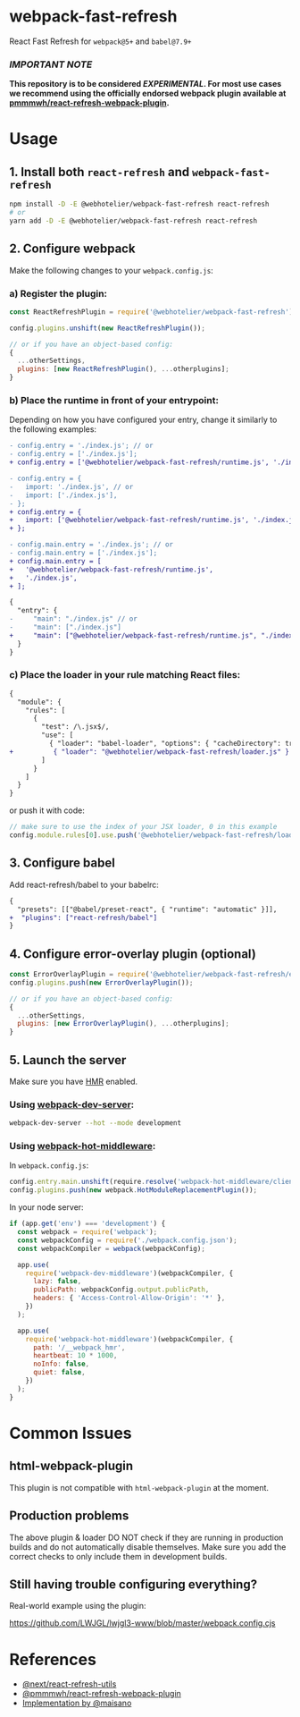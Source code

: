 # webpack-fast-refresh

React Fast Refresh for `webpack@5+` and `babel@7.9+`

### **_IMPORTANT NOTE_**

**This repository is to be considered _EXPERIMENTAL_. For most use cases we recommend using the officially endorsed webpack plugin available at [pmmmwh/react-refresh-webpack-plugin](https://github.com/pmmmwh/react-refresh-webpack-plugin).**

# Usage

## 1. Install both `react-refresh` and `webpack-fast-refresh`

```bash
npm install -D -E @webhotelier/webpack-fast-refresh react-refresh
# or
yarn add -D -E @webhotelier/webpack-fast-refresh react-refresh
```

## 2. Configure webpack

Make the following changes to your `webpack.config.js`:

### a) Register the plugin:

```js
const ReactRefreshPlugin = require('@webhotelier/webpack-fast-refresh');

config.plugins.unshift(new ReactRefreshPlugin());

// or if you have an object-based config:
{
  ...otherSettings,
  plugins: [new ReactRefreshPlugin(), ...otherplugins];
}
```

### b) Place the runtime in front of your entrypoint:

Depending on how you have configured your entry, change it similarly to the following examples:

```diff
- config.entry = './index.js'; // or
- config.entry = ['./index.js'];
+ config.entry = ['@webhotelier/webpack-fast-refresh/runtime.js', './index.js'];

- config.entry = {
-   import: './index.js', // or
-   import: ['./index.js'],
- };
+ config.entry = {
+   import: ['@webhotelier/webpack-fast-refresh/runtime.js', './index.js'],
+ };

- config.main.entry = './index.js'; // or
- config.main.entry = ['./index.js'];
+ config.main.entry = [
+   '@webhotelier/webpack-fast-refresh/runtime.js',
+   './index.js',
+ ];

{
  "entry": {
-     "main": "./index.js" // or
-     "main": ["./index.js"]
+     "main": ["@webhotelier/webpack-fast-refresh/runtime.js", "./index.js"]
  }
}
```

### c) Place the loader in your rule matching React files:

```diff
{
  "module": {
    "rules": [
      {
        "test": /\.jsx$/,
        "use": [
          { "loader": "babel-loader", "options": { "cacheDirectory": true } },
+          { "loader": "@webhotelier/webpack-fast-refresh/loader.js" }
        ]
      }
    ]
  }
}
```

or push it with code:

```js
// make sure to use the index of your JSX loader, 0 in this example
config.module.rules[0].use.push('@webhotelier/webpack-fast-refresh/loader.js');
```

## 3. Configure babel

Add react-refresh/babel to your babelrc:

```diff
{
  "presets": [["@babel/preset-react", { "runtime": "automatic" }]],
+  "plugins": ["react-refresh/babel"]
}
```

## 4. Configure error-overlay plugin (optional)

```js
const ErrorOverlayPlugin = require('@webhotelier/webpack-fast-refresh/error-overlay');
config.plugins.push(new ErrorOverlayPlugin());

// or if you have an object-based config:
{
  ...otherSettings,
  plugins: [new ErrorOverlayPlugin(), ...otherplugins];
}
```

## 5. Launch the server

Make sure you have [HMR](https://webpack.js.org/concepts/hot-module-replacement/) enabled.

### Using [webpack-dev-server](https://github.com/webpack/webpack-dev-server):

```bash
webpack-dev-server --hot --mode development
```

### Using [webpack-hot-middleware](https://github.com/webpack-contrib/webpack-hot-middleware):

In `webpack.config.js`:

```javascript
config.entry.main.unshift(require.resolve('webpack-hot-middleware/client'));
config.plugins.push(new webpack.HotModuleReplacementPlugin());
```

In your node server:

```javascript
if (app.get('env') === 'development') {
  const webpack = require('webpack');
  const webpackConfig = require('./webpack.config.json');
  const webpackCompiler = webpack(webpackConfig);

  app.use(
    require('webpack-dev-middleware')(webpackCompiler, {
      lazy: false,
      publicPath: webpackConfig.output.publicPath,
      headers: { 'Access-Control-Allow-Origin': '*' },
    })
  );

  app.use(
    require('webpack-hot-middleware')(webpackCompiler, {
      path: '/__webpack_hmr',
      heartbeat: 10 * 1000,
      noInfo: false,
      quiet: false,
    })
  );
}
```

# Common Issues

## html-webpack-plugin

This plugin is not compatible with `html-webpack-plugin` at the moment.

## Production problems

The above plugin & loader DO NOT check if they are running in production builds and do not automatically disable themselves. Make sure you add the correct checks to only include them in development builds.

## Still having trouble configuring everything?

Real-world example using the plugin:

https://github.com/LWJGL/lwjgl3-www/blob/master/webpack.config.cjs

# References

- [@next/react-refresh-utils](https://github.com/zeit/next.js/tree/canary/packages/react-refresh-utils)
- [@pmmmwh/react-refresh-webpack-plugin](https://github.com/pmmmwh/react-refresh-webpack-plugin)
- [Implementation by @maisano](https://gist.github.com/maisano/441a4bc6b2954205803d68deac04a716)

